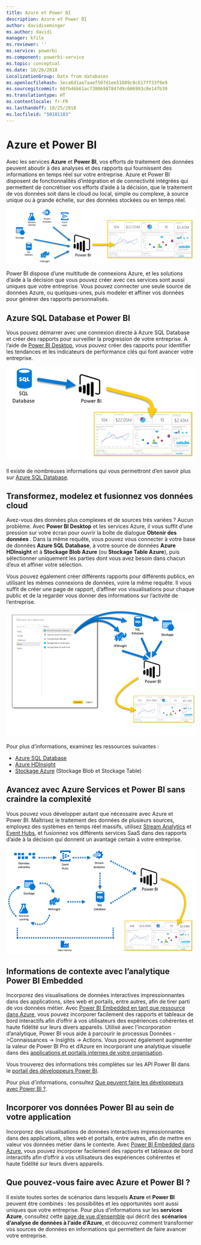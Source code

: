 ```yaml
---
title: Azure et Power BI
description: Azure et Power BI
author: davidiseminger
ms.author: davidi
manager: kfile
ms.reviewer: ''
ms.service: powerbi
ms.component: powerbi-service
ms.topic: conceptual
ms.date: 10/26/2018
LocalizationGroup: Data from databases
ms.openlocfilehash: 3eca6d1ae7aaef507d1ee51889c0c617ff33f9e9
ms.sourcegitcommit: 60fb46b61ac73806987847d9c606993c0e14fb30
ms.translationtype: HT
ms.contentlocale: fr-FR
ms.lasthandoff: 10/25/2018
ms.locfileid: "50101183"
---
```

# <a name="azure-and-power-bi"></a>Azure et Power BI

Avec les services **Azure** et **Power BI**, vos efforts de traitement des données peuvent aboutir à des analyses et des rapports qui fournissent des informations en temps réel sur votre entreprise. Azure et Power BI disposent de fonctionnalités d’intégration et de connectivité intégrées qui permettent de concrétiser vos efforts d’aide à la décision, que le traitement de vos données soit dans le cloud ou local, simple ou complexe, à source unique ou à grande échelle, sur des données stockées ou en temps réel.

![Azure](media/service-azure-and-power-bi/azure_1.png)

Power BI dispose d’une multitude de connexions Azure, et les solutions d’aide à la décision que vous pouvez créer avec ces services sont aussi uniques que votre entreprise. Vous pouvez connecter une seule source de données Azure, ou quelques-unes, puis modeler et affiner vos données pour générer des rapports personnalisés.

## <a name="azure-sql-database-and-power-bi"></a>Azure SQL Database et Power BI

Vous pouvez démarrer avec une connexion directe à Azure SQL Database et créer des rapports pour surveiller la progression de votre entreprise. À l’aide de [Power BI Desktop](desktop-getting-started.md), vous pouvez créer des rapports pour identifier les tendances et les indicateurs de performance clés qui font avancer votre entreprise.

![SQL vers PBI](media/service-azure-and-power-bi/azure_2_sqltopbi.png)

Il existe de nombreuses informations qui vous permettront d’en savoir plus sur [Azure SQL Database](http://azure.microsoft.com/services/sql-database/).

## <a name="transform-shape-and-merge-your-cloud-data"></a>Transformez, modelez et fusionnez vos données cloud

Avez-vous des données plus complexes et de sources très variées ? Aucun problème. Avec **Power BI Desktop** et les services Azure, il vous suffit d’une pression sur votre écran pour ouvrir la boîte de dialogue **Obtenir des données** . Dans la même requête, vous pouvez vous connecter à votre base de données **Azure SQL Database**, à votre source de données **Azure HDInsight** et à **Stockage Blob Azure** (ou **Stockage Table Azure**), puis sélectionner uniquement les parties dont vous avez besoin dans chacun d’eux et affiner votre sélection.

Vous pouvez également créer différents rapports pour différents publics, en utilisant les mêmes connexions de données, voire la même requête. Il vous suffit de créer une page de rapport, d’affiner vos visualisations pour chaque public et de la regarder vous donner des informations sur l’activité de l’entreprise.

![Plusieurs événements vers PBI](media/service-azure-and-power-bi/azure_3_multipletopbi.png)

Pour plus d’informations, examinez les ressources suivantes :

* [Azure SQL Database](http://azure.microsoft.com/services/sql-database/)
* [Azure HDInsight](http://azure.microsoft.com/services/hdinsight/)
* [Stockage Azure](http://azure.microsoft.com/services/storage/) (Stockage Blob et Stockage Table)

## <a name="get-complex-and-ahead-using-azure-services-and-power-bi"></a>Avancez avec Azure Services et Power BI sans craindre la complexité

Vous pouvez vous développer autant que nécessaire avec Azure et Power BI. Maîtrisez le traitement des données de plusieurs sources, employez des systèmes en temps réel massifs, utilisez [Stream Analytics](http://azure.microsoft.com/services/stream-analytics/) et [Event Hubs](http://azure.microsoft.com/services/event-hubs/), et fusionnez vos différents services SaaS dans des rapports d’aide à la décision qui donnent un avantage certain à votre entreprise.

![Azure Complex](media/service-azure-and-power-bi/azure_4_complex.png)

## <a name="context-insights-with-power-bi-embedded-analytics"></a>Informations de contexte avec l’analytique Power BI Embedded

Incorporez des visualisations de données interactives impressionnantes dans des applications, sites web et portails, entre autres, afin de tirer parti de vos données métier. Avec [Power BI Embedded en tant que ressource dans Azure](https://azure.microsoft.com/services/power-bi-embedded/), vous pouvez incorporer facilement des rapports et tableaux de bord interactifs afin d’offrir à vos utilisateurs des expériences cohérentes et haute fidélité sur leurs divers appareils.  Utilisé avec l’incorporation d’analytique, Power BI vous aide à parcourir le processus Données ->Connaissances -> Insights -> Actions.  Vous pouvez également augmenter la valeur de Power BI Pro et d’Azure en incorporant une analytique visuelle dans des [applications et portails internes de votre organisation](https://powerbi.microsoft.com/en-us/developers/embedded-analytics/organization/).

Vous trouverez des informations très complètes sur les API Power BI dans le [portail des développeurs Power BI](http://dev.powerbi.com).

Pour plus d’informations, consultez [Que peuvent faire les développeurs avec Power BI ?](developer/what-can-you-do.md).

## <a name="embed-your-power-bi-data-within-your-app"></a>Incorporer vos données Power BI au sein de votre application

Incorporez des visualisations de données interactives impressionnantes dans des applications, sites web et portails, entre autres, afin de mettre en valeur vos données métier dans le contexte. Avec [Power BI Embedded dans Azure](https://azure.microsoft.com/services/power-bi-embedded/), vous pouvez incorporer facilement des rapports et tableaux de bord interactifs afin d’offrir à vos utilisateurs des expériences cohérentes et haute fidélité sur leurs divers appareils.

## <a name="what-could-you-do-with-azure-and-power-bi"></a>Que pouvez-vous faire avec Azure et Power BI ?

Il existe toutes sortes de scénarios dans lesquels **Azure** et **Power BI** peuvent être combinés : les possibilités et les opportunités sont aussi uniques que votre entreprise. Pour plus d’informations sur les **services Azure**, consultez cette [page de vue d’ensemble](https://docs.microsoft.com/azure/machine-learning/team-data-science-process/plan-your-environment) qui décrit des **scénarios d’analyse de données à l’aide d’Azure**, et découvrez comment transformer vos sources de données en informations qui permettent de faire avancer votre entreprise.